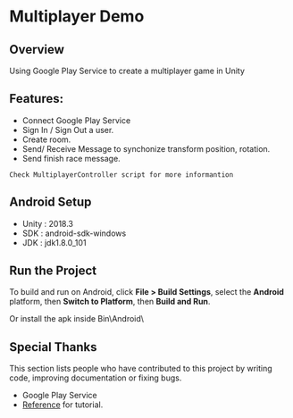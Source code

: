 # Multiplayer Demo

## Overview

Using Google Play Service to create a multiplayer game in Unity

## Features:

* Connect Google Play Service 
* Sign In / Sign Out a user.
* Create room.
* Send/ Receive Message to synchonize transform position, rotation.
* Send finish race message.

`Check MultiplayerController script for more informantion`

## Android Setup

* Unity : 2018.3
* SDK : android-sdk-windows 
* JDK : jdk1.8.0_101


## Run the Project

To build and run on Android, click
**File > Build Settings**, select the **Android** platform, then
**Switch to Platform**, then **Build and Run**.

Or install the apk inside Bin\Android\

## Special Thanks

This section lists people who have contributed to this project by writing code, improving documentation or fixing bugs.

* Google Play Service
* [Reference](https://www.raywenderlich.com/2015-creating-a-cross-platform-multiplayer-game-in-unity-part-1) for tutorial.
